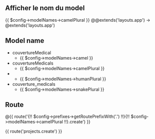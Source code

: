 
## Afficher le nom du model

{{ $config->modelNames->camelPlural }}
@@extends('layouts.app') -> @extends('layouts.app')

## Model name 

- couvertureMedical
  - {{ $config->modelNames->camel }}
- couvertureMedicals
  - {{ $config->modelNames->camelPlural }}
- 
  - {{ $config->modelNames->humanPlural }} 
- couverture_medicals
  - {{ $config->modelNames->snakePlural }} 


## Route

@{{ route('{!! $config->prefixes->getRoutePrefixWith('.') !!}{!! $config->modelNames->camelPlural !!}.create') }}

{{ route('projects.create') }}


